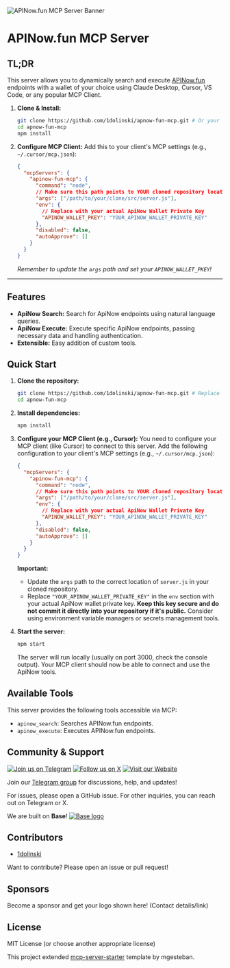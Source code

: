 ![APINow.fun MCP Server Banner](https://sdmntprsouthcentralus.oaiusercontent.com/files/00000000-d464-61f7-89b7-ed5bb5e202c7/raw?se=2025-04-17T17%3A31%3A20Z&sp=r&sv=2024-08-04&sr=b&scid=6c38cecf-cb43-522c-be65-a52d050ee621&skoid=dfdaf859-26f6-4fed-affc-1befb5ac1ac2&sktid=a48cca56-e6da-484e-a814-9c849652bcb3&skt=2025-04-16T21%3A27%3A12Z&ske=2025-04-17T21%3A27%3A12Z&sks=b&skv=2024-08-04&sig=b6X/JcDsjoYAPHXizNo6T5pHoY26087UlKqZejWZ34U%3D)

# APINow.fun MCP Server

## TL;DR

This server allows you to dynamically search and execute [APINow.fun](https://apinow.fun) endpoints with a wallet of your choice using Claude Desktop, Cursor, VS Code, or any popular MCP Client.

1.  **Clone & Install:**
    ```bash
    git clone https://github.com/1dolinski/apnow-fun-mcp.git # Or your fork
    cd apnow-fun-mcp
    npm install
    ```

2.  **Configure MCP Client:** Add this to your client's MCP settings (e.g., `~/.cursor/mcp.json`):

    ```json
    {
      "mcpServers": {
        "apinow-fun-mcp": {
          "command": "node",
          // Make sure this path points to YOUR cloned repository location
          "args": ["/path/to/your/clone/src/server.js"],
          "env": {
            // Replace with your actual ApiNow Wallet Private Key
            "APINOW_WALLET_PKEY": "YOUR_APINOW_WALLET_PRIVATE_KEY"
          },
          "disabled": false,
          "autoApprove": []
        }
      }
    }
    ```
    *Remember to update the `args` path and set your `APINOW_WALLET_PKEY`!*

---

## Features

*   **ApiNow Search:** Search for ApiNow endpoints using natural language queries.
*   **ApiNow Execute:** Execute specific ApiNow endpoints, passing necessary data and handling authentication.
*   **Extensible:** Easy addition of custom tools.

## Quick Start

1.  **Clone the repository:**
    ```bash
    git clone https://github.com/1dolinski/apnow-fun-mcp.git # Replace with your repo URL
    cd apnow-fun-mcp
    ```

2.  **Install dependencies:**
    ```bash
    npm install
    ```

3.  **Configure your MCP Client (e.g., Cursor):**
    You need to configure your MCP client (like Cursor) to connect to this server. Add the following configuration to your client's MCP settings (e.g., `~/.cursor/mcp.json`):

    ```json
    {
      "mcpServers": {
        "apinow-fun-mcp": {
          "command": "node",
          // Make sure this path points to YOUR cloned repository location
          "args": ["/path/to/your/clone/src/server.js"],
          "env": {
            // Replace with your actual ApiNow Wallet Private Key
            "APINOW_WALLET_PKEY": "YOUR_APINOW_WALLET_PRIVATE_KEY"
          },
          "disabled": false,
          "autoApprove": []
        }
      }
    }
    ```

    **Important:**
    *   Update the `args` path to the correct location of `server.js` in your cloned repository.
    *   Replace `"YOUR_APINOW_WALLET_PRIVATE_KEY"` in the `env` section with your actual ApiNow wallet private key. **Keep this key secure and do not commit it directly into your repository if it's public.** Consider using environment variable managers or secrets management tools.

4.  **Start the server:**
    ```bash
    npm start
    ```

    The server will run locally (usually on port 3000, check the console output). Your MCP client should now be able to connect and use the ApiNow tools.

## Available Tools

This server provides the following tools accessible via MCP:

*   `apinow_search`: Searches APINow.fun endpoints.
*   `apinow_execute`: Executes APINow.fun endpoints.

## Community & Support

[![Join us on Telegram](https://img.shields.io/badge/Join%20us%20on-Telegram-blue.svg)](https://t.me/+owjactcDFTo3Yzg5)
[![Follow us on X](https://img.shields.io/badge/Follow%20us%20on-X-black.svg)](https://x.com/apinowfun)
[![Visit our Website](https://img.shields.io/badge/Visit%20our-Website-green.svg)](https://apinow.fun)

Join our [Telegram group](https://t.me/+owjactcDFTo3Yzg5) for discussions, help, and updates!

For issues, please open a GitHub issue. For other inquiries, you can reach out on Telegram or X.

We are built on **Base**! [![Base logo](https://raw.githubusercontent.com/base-org/brand-kit/main/logo/symbol/Base_Symbol_Blue.svg)](https://base.org) 

## Contributors

*   [1dolinski](https://x.com/1dolinski)

Want to contribute? Please open an issue or pull request!

## Sponsors

Become a sponsor and get your logo shown here! (Contact details/link)

## License

MIT License (or choose another appropriate license)

This project extended [mcp-server-starter](https://github.com/mgesteban/mcp-server-starter) template by mgesteban.